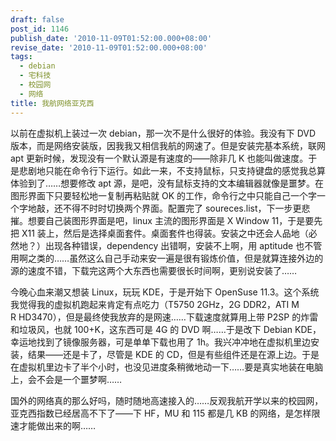 ```yaml
---
draft: false
post_id: 1146
publish_date: '2010-11-09T01:52:00.000+08:00'
revise_date: '2010-11-09T01:52:00.000+08:00'
tags:
  - debian
  - 宅科技
  - 校园网
  - 网络
title: 我航网络亚克西
---
```


以前在虚拟机上装过一次 debian，那一次不是什么很好的体验。我没有下 DVD 版本，而是网络安装版，因我我又相信我航的网速了。但是安装完基本系统，联网 apt 更新时候，发现没有一个默认源是有速度的——除非几 K 也能叫做速度。于是悲剧地只能在命令行下运行。如此一来，不支持鼠标，只支持键盘的感觉我总算体验到了……想要修改 apt 源，是吧，没有鼠标支持的文本编辑器就像是噩梦。在图形界面下只要轻松地一复制再粘贴就 OK 的工作，命令行之中只能自己一个字一个字地敲，还不得不时时切换两个界面。配置完了 soureces.list，下一步更悲摧。想要自己装图形界面是吧，linux 主流的图形界面是 X Window 11，于是要先把 X11 装上，然后是选择桌面套件。桌面套件也得装。安装之中还会人品地（必然地？）出现各种错误，dependency 出错啊，安装不上啊，用 aptitude 也不管用啊之类的……虽然这么自己手动来安一遍是很有锻炼价值，但是就算连接外边的源的速度不错，下载完这两个大东西也需要很长时间啊，更别说安装了……

今晚心血来潮又想装 Linux，玩玩 KDE，于是开始下 OpenSuse 11.3。这个系统我觉得我的虚拟机跑起来肯定有点吃力（T5750 2GHz，2G DDR2，ATI M R HD3470），但是最终使我放弃的是网速……下载速度就算用上带 P2SP 的炸雷和垃圾风，也就 100+K，这东西可是 4G 的 DVD 啊……于是改下 Debian KDE，幸运地找到了镜像服务器，可是单单下载也用了 1h。我兴冲冲地在虚拟机里边安装，结果——还是卡了，尽管是 KDE 的 CD，但是有些组件还是在源上边。于是在虚拟机里边卡了半个小时，也没见进度条稍微地动一下……要是真实地装在电脑上，会不会是一个噩梦啊……

国外的网络真的那么好吗，随时随地高速接入的……反观我航开学以来的校园网，亚克西指数已经居高不下了——下 HF，MU 和 115 都是几 KB 的网络，是怎样限速才能做出来的啊……
